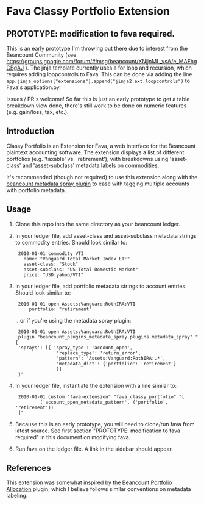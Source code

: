 # Fava Classy Portfolio Extension

## PROTOTYPE: modification to fava required.
This is an early prototype I'm throwing out there due to interest from the Beancount Community (see https://groups.google.com/forum/#!msg/beancount/XNjjnML_vsA/e_MAEhgCBgAJ ). The jinja template currently uses a for loop and recursion, which requires adding loopcontrols to Fava. This can be done via adding the line `app.jinja_options["extensions"].append("jinja2.ext.loopcontrols")` to Fava's application.py. 

Issues / PR's welcome! So far this is just an early prototype to get a table breakdown view done, there's still work to be done on numeric features (e.g. gain/loss, tax, etc.).

## Introduction
Classy Portfolio is an Extension for Fava, a web interface for the Beancount plaintext accounting software. The extension displays a list of different portfolios (e.g. 'taxable' vs. 'retirement'), with breakdowns using 'asset-class' and 'asset-subclass' metadata labels on commodities.

It's recommended (though not required) to use this extension along with the [beancount metadata spray plugin](https://github.com/seltzered/beancount-plugins-metadata-spray) to ease with tagging multiple accounts with portfolio metadata.

## Usage

1. Clone this repo into the same directory as your beancount ledger.

2. In your ledger file, add asset-class and asset-subclass metadata strings to commodity entries. Should look similar to: 

        2010-01-01 commodity VTI
          name: "Vanguard Total Market Index ETF"
          asset-class: "Stock"
          asset-subclass: "US-Total Domestic Market"
          price: "USD:yahoo/VTI" 

3. In your ledger file, add portfolio metadata strings to account entries. Should look similar to:

        2010-01-01 open Assets:Vanguard:RothIRA:VTI
            portfolio: "retirement"
    ...or if you're using the metadata spray plugin:

        2010-01-01 open Assets:Vanguard:RothIRA:VTI
        plugin "beancount_plugins_metadata_spray.plugins.metadata_spray" "{
        'sprays': [{ 'spray_type': 'account_open',
                      'replace_type': 'return_error',
                      'pattern': 'Assets:Vanguard:RothIRA:.*',
                      'metadata_dict': {'portfolio': 'retirement'}
                      }]
        }"

4. In your ledger file, instantiate the extension with a line similar to:

        2010-01-01 custom "fava-extension" "fava_classy_portfolio" "[
                ('account_open_metadata_pattern', ('portfolio', 'retirement'))
        ]"

5. Because this is an early prototype, you will need to clone/run fava from latest source. See first section "PROTOTYPE: modification to fava required" in this document on modifying fava.

6. Run fava on the ledger file. A link in the sidebar should appear.

## References

This extension was somewhat inspired by the [Beancount Portfolio Allocation](https://github.com/ghislainbourgeois/beancount_portfolio_allocation) plugin, which I believe follows similar conventions on metadata labeling.
